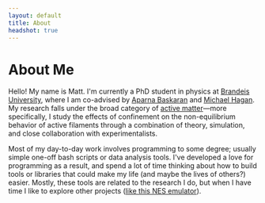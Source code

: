 ```yaml
---
layout: default
title: About
headshot: true
---
```


# About Me

<!-- basic background -->

Hello! My name is Matt. I'm currently a PhD student in physics at [Brandeis University](https://brandeis.edu), where I am co-advised by [Aparna Baskaran](https://www.brandeis.edu/physics/people/profiles/baskaran-aparna.html) and [Michael Hagan](https://www.brandeis.edu/physics/people/profiles/hagan-michael.html). My research falls under the broad category of [active matter](https://en.wikipedia.org/wiki/Active_matter)—more specifically, I study the effects of confinement on the non-equilibrium behavior of active filaments through a combination of theory, simulation, and close collaboration with experimentalists.

Most of my day-to-day work involves programming to some degree; usually simple one-off bash scripts or data analysis tools. I've developed a love for programming as a result, and spend a lot of time thinking about how to build tools or libraries that could make my life (and maybe the lives of others?) easier. Mostly, these tools are related to the research I do, but when I have time I like to explore other projects ([like this NES emulator](https://github.com/mattsep/renes)).

<!-- hobbies and interests -->

<!-- Outside of science and programming, I'm an avid guitarist, and enjoy various board and video games. -->